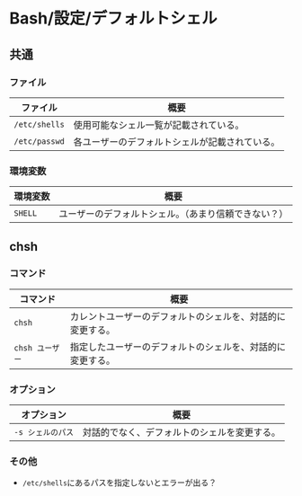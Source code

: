 # Bash/設定/デフォルトシェル

## 共通

### ファイル

| ファイル      | 概要                                           |
| ------------- | ---------------------------------------------- |
| `/etc/shells` | 使用可能なシェル一覧が記載されている。         |
| `/etc/passwd` | 各ユーザーのデフォルトシェルが記載されている。 |

### 環境変数

| 環境変数 | 概要                                                 |
| -------- | ---------------------------------------------------- |
| `SHELL`  | ユーザーのデフォルトシェル。（あまり信頼できない？） |

## chsh

### コマンド

|コマンド|概要|
|---|---|
|`chsh`|カレントユーザーのデフォルトのシェルを、対話的に変更する。|
|`chsh ユーザー`|指定したユーザーのデフォルトのシェルを、対話的に変更する。|

### オプション

| オプション        | 概要                                         |
| ----------------- | -------------------------------------------- |
| `-s シェルのパス` | 対話的でなく、デフォルトのシェルを変更する。 |

### その他

- `/etc/shells`にあるパスを指定しないとエラーが出る？
